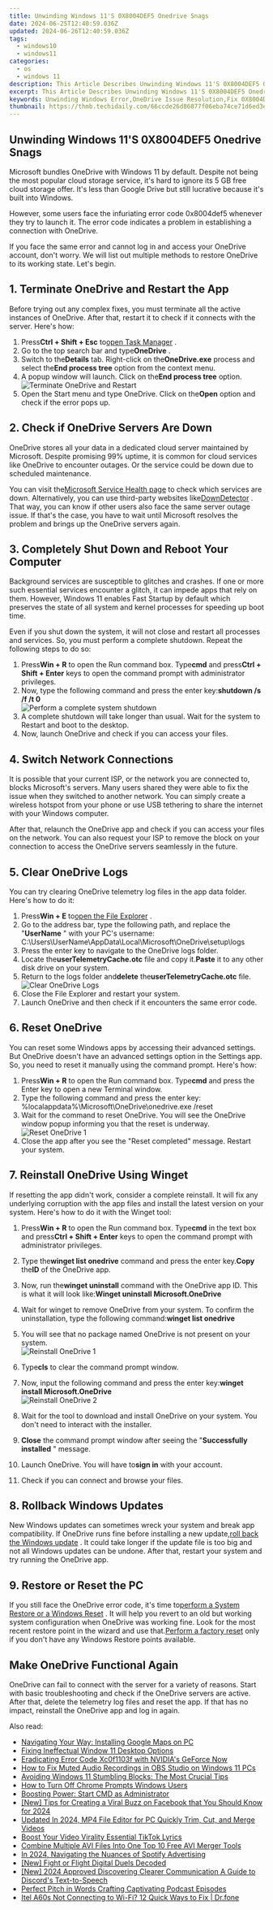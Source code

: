 ```yaml
---
title: Unwinding Windows 11'S 0X8004DEF5 Onedrive Snags
date: 2024-06-25T12:40:59.036Z
updated: 2024-06-26T12:40:59.036Z
tags:
  - windows10
  - windows11
categories:
  - os
  - windows 11
description: This Article Describes Unwinding Windows 11'S 0X8004DEF5 Onedrive Snags
excerpt: This Article Describes Unwinding Windows 11'S 0X8004DEF5 Onedrive Snags
keywords: Unwinding Windows Error,OneDrive Issue Resolution,Fix 0X8004DEF5 File Problems,Addressing ONEDRIVE Crashes,Windows 11 DataSync Fix,Resolving OneDrive Error X,Stop ONEDRIVE Freeze in Win11
thumbnail: https://thmb.techidaily.com/66ccde26d86877f06eba74ce71d6ed3e3e1b37f9fff9b02e8a19618a5ac1ec1e.jpg
---
```


## Unwinding Windows 11'S 0X8004DEF5 Onedrive Snags

 Microsoft bundles OneDrive with Windows 11 by default. Despite not being the most popular cloud storage service, it's hard to ignore its 5 GB free cloud storage offer. It's less than Google Drive but still lucrative because it's built into Windows.

 However, some users face the infuriating error code 0x8004def5 whenever they try to launch it. The error code indicates a problem in establishing a connection with OneDrive.

 If you face the same error and cannot log in and access your OneDrive account, don't worry. We will list out multiple methods to restore OneDrive to its working state. Let's begin.

## 1\. Terminate OneDrive and Restart the App

 Before trying out any complex fixes, you must terminate all the active instances of OneDrive. After that, restart it to check if it connects with the server. Here's how:

1. Press**Ctrl + Shift + Esc** to[open Task Manager](https://www.makeuseof.com/ways-to-open-task-manager-windows-10/) .
2. Go to the top search bar and type**OneDrive** .
3. Switch to the**Details** tab. Right-click on the**OneDrive.exe** process and select the**End process tree** option from the context menu.
4. A popup window will launch. Click on the**End process tree** option.  
![Terminate OneDrive and Restart](https://static1.makeuseofimages.com/wordpress/wp-content/uploads/2023/04/terminate-onedrive-and-restart.jpg)
5. Open the Start menu and type OneDrive. Click on the**Open** option and check if the error pops up.

## 2\. Check if OneDrive Servers Are Down

 OneDrive stores all your data in a dedicated cloud server maintained by Microsoft. Despite promising 99% uptime, it is common for cloud services like OneDrive to encounter outages. Or the service could be down due to scheduled maintenance.

 You can visit the[Microsoft Service Health page](https://portal.office.com/servicestatus) to check which services are down. Alternatively, you can use third-party websites like[DownDetector](https://downdetector.com/) . That way, you can know if other users also face the same server outage issue. If that's the case, you have to wait until Microsoft resolves the problem and brings up the OneDrive servers again.

## 3\. Completely Shut Down and Reboot Your Computer

 Background services are susceptible to glitches and crashes. If one or more such essential services encounter a glitch, it can impede apps that rely on them. However, Windows 11 enables Fast Startup by default which preserves the state of all system and kernel processes for speeding up boot time.

 Even if you shut down the system, it will not close and restart all processes and services. So, you must perform a complete shutdown. Repeat the following steps to do so:

1. Press**Win + R** to open the Run command box. Type**cmd** and press**Ctrl + Shift + Enter** keys to open the command prompt with administrator privileges.
2. Now, type the following command and press the enter key:**shutdown /s /f /t 0**  
![Perform a complete system shutdown](https://static1.makeuseofimages.com/wordpress/wp-content/uploads/2023/04/perform-a-complete-system-shutdown.jpg)
3. A complete shutdown will take longer than usual. Wait for the system to Restart and boot to the desktop.
4. Now, launch OneDrive and check if you can access your files.

## 4\. Switch Network Connections

 It is possible that your current ISP, or the network you are connected to, blocks Microsoft's servers. Many users shared they were able to fix the issue when they switched to another network. You can simply create a wireless hotspot from your phone or use USB tethering to share the internet with your Windows computer.

 After that, relaunch the OneDrive app and check if you can access your files on the network. You can also request your ISP to remove the block on your connection to access the OneDrive servers seamlessly in the future.

## 5\. Clear OneDrive Logs

 You can try clearing OneDrive telemetry log files in the app data folder. Here's how to do it:

1. Press**Win + E** to[open the File Explorer](https://www.makeuseof.com/windows-open-file-explorer/) .
2. Go to the address bar, type the following path, and replace the "**UserName** " with your PC's username:  
C:\Users\UserName\AppData\Local\Microsoft\OneDrive\setup\logs
3. Press the enter key to navigate to the OneDrive logs folder.
4. Locate the**userTelemetryCache.otc** file and copy it.**Paste** it to any other disk drive on your system.
5. Return to the logs folder and**delete** the**userTelemetryCache.otc** file.  
![Clear OneDrive Logs](https://static1.makeuseofimages.com/wordpress/wp-content/uploads/2023/04/clear-onedrive-logs.jpg)
6. Close the File Explorer and restart your system.
7. Launch OneDrive and then check if it encounters the same error code.

## 6\. Reset OneDrive

 You can reset some Windows apps by accessing their advanced settings. But OneDrive doesn't have an advanced settings option in the Settings app. So, you need to reset it manually using the command prompt. Here's how:

1. Press**Win + R** to open the Run command box. Type**cmd** and press the Enter key to open a new Terminal window.
2. Type the following command and press the enter key:  
%localappdata%\Microsoft\OneDrive\onedrive.exe /reset
3. Wait for the command to reset OneDrive. You will see the OneDrive window popup informing you that the reset is underway.  
![Reset OneDrive 1](https://static1.makeuseofimages.com/wordpress/wp-content/uploads/2023/04/reset-onedrive-1.jpg)
4. Close the app after you see the "Reset completed" message. Restart your system.

## 7\. Reinstall OneDrive Using Winget

 If resetting the app didn't work, consider a complete reinstall. It will fix any underlying corruption with the app files and install the latest version on your system. Here's how to do it with the Winget tool:

1. Press**Win + R** to open the Run command box. Type**cmd** in the text box and press**Ctrl + Shift + Enter** keys to open the command prompt with administrator privileges.
2. Type the**winget list onedrive** command and press the enter key.**Copy** the**ID** of the OneDrive app.
3. Now, run the**winget uninstall** command with the OneDrive app ID. This is what it will look like:**Winget uninstall Microsoft.OneDrive**
4. Wait for winget to remove OneDrive from your system. To confirm the uninstallation, type the following command:**winget list onedrive**
5. You will see that no package named OneDrive is not present on your system.  
![Reinstall OneDrive 1](https://static1.makeuseofimages.com/wordpress/wp-content/uploads/2023/04/reinstall-onedrive-1.jpg)

1. Type**cls** to clear the command prompt window.
2. Now, input the following command and press the enter key:**winget install Microsoft.OneDrive**  
![Reinstall OneDrive 2](https://static1.makeuseofimages.com/wordpress/wp-content/uploads/2023/04/reinstall-onedrive-2.jpg)
3. Wait for the tool to download and install OneDrive on your system. You don't need to interact with the installer.
4. **Close** the command prompt window after seeing the "**Successfully installed** " message.
5. Launch OneDrive. You will have to**sign in** with your account.
6. Check if you can connect and browse your files.

## 8\. Rollback Windows Updates

 New Windows updates can sometimes wreck your system and break app compatibility. If OneDrive runs fine before installing a new update,[roll back the Windows update](https://www.makeuseof.com/manually-uninstall-windows-10-updates/) . It could take longer if the update file is too big and not all Windows updates can be undone. After that, restart your system and try running the OneDrive app.

## 9\. Restore or Reset the PC

 If you still face the OneDrive error code, it's time to[perform a System Restore or a Windows Reset](https://www.makeuseof.com/windows-reset-system-restore-difference/) . It will help you revert to an old but working system configuration when OneDrive was working fine. Look for the most recent restore point in the wizard and use that.[Perform a factory reset](https://www.makeuseof.com/tag/4-ways-factory-reset-windows-computer/) only if you don't have any Windows Restore points available.

## Make OneDrive Functional Again

 OneDrive can fail to connect with the server for a variety of reasons. Start with basic troubleshooting and check if the OneDrive servers are active. After that, delete the telemetry log files and reset the app. If that has no impact, reinstall the OneDrive app and log in again.

<ins class="adsbygoogle"
     style="display:block"
     data-ad-format="autorelaxed"
     data-ad-client="ca-pub-7571918770474297"
     data-ad-slot="1223367746"></ins>



<ins class="adsbygoogle"
     style="display:block"
     data-ad-client="ca-pub-7571918770474297"
     data-ad-slot="8358498916"
     data-ad-format="auto"
     data-full-width-responsive="true"></ins>

<span class="atpl-alsoreadstyle">Also read:</span>
<div><ul>
<li><a href="https://windows11.techidaily.com/navigating-your-way-installing-google-maps-on-pc/"><u>Navigating Your Way: Installing Google Maps on PC</u></a></li>
<li><a href="https://windows11.techidaily.com/fixing-ineffectual-window-11-desktop-options/"><u>Fixing Ineffectual Window 11 Desktop Options</u></a></li>
<li><a href="https://windows11.techidaily.com/eradicating-error-code-xc0f1103f-with-nvidias-geforce-now/"><u>Eradicating Error Code Xc0f1103f with NVIDIA's GeForce Now</u></a></li>
<li><a href="https://windows11.techidaily.com/how-to-fix-muted-audio-recordings-in-obs-studio-on-windows-11-pcs/"><u>How to Fix Muted Audio Recordings in OBS Studio on Windows 11 PCs</u></a></li>
<li><a href="https://windows11.techidaily.com/avoiding-windows-11-stumbling-blocks-the-most-crucial-tips/"><u>Avoiding Windows 11 Stumbling Blocks: The Most Crucial Tips</u></a></li>
<li><a href="https://windows11.techidaily.com/how-to-turn-off-chrome-prompts-windows-users/"><u>How to Turn Off Chrome Prompts Windows Users</u></a></li>
<li><a href="https://windows11.techidaily.com/boosting-power-start-cmd-as-administrator/"><u>Boosting Power: Start CMD as Administrator</u></a></li>
<li><a href="https://facebook-clips.techidaily.com/new-tips-for-creating-a-viral-buzz-on-facebook-that-you-should-know-for-2024/"><u>[New] Tips for Creating a Viral Buzz on Facebook that You Should Know for 2024</u></a></li>
<li><a href="https://ai-video-tools.techidaily.com/updated-in-2024-mp4-file-editor-for-pc-quickly-trim-cut-and-merge-videos/"><u>Updated In 2024, MP4 File Editor for PC Quickly Trim, Cut, and Merge Videos</u></a></li>
<li><a href="https://tiktok-clips.techidaily.com/boost-your-video-virality-essential-tiktok-lyrics/"><u>Boost Your Video Virality  Essential TikTok Lyrics</u></a></li>
<li><a href="https://ai-vdieo-software.techidaily.com/combine-multiple-avi-files-into-one-top-10-free-avi-merger-tools/"><u>Combine Multiple AVI Files Into One Top 10 Free AVI Merger Tools</u></a></li>
<li><a href="https://extra-support.techidaily.com/in-2024-navigating-the-nuances-of-spotify-advertising/"><u>In 2024, Navigating the Nuances of Spotify Advertising</u></a></li>
<li><a href="https://some-techniques.techidaily.com/new-fight-or-flight-digital-duels-decoded/"><u>[New] Fight or Flight  Digital Duels Decoded</u></a></li>
<li><a href="https://discord-videos.techidaily.com/new-2024-approved-discovering-clearer-communication-a-guide-to-discords-text-to-speech/"><u>[New] 2024 Approved  Discovering Clearer Communication  A Guide to Discord's Text-to-Speech</u></a></li>
<li><a href="https://extra-hints.techidaily.com/perfect-pitch-in-words-crafting-captivating-podcast-episodes/"><u>Perfect Pitch in Words  Crafting Captivating Podcast Episodes</u></a></li>
<li><a href="https://howto.techidaily.com/itel-a60s-not-connecting-to-wi-fi-12-quick-ways-to-fix-drfone-by-drfone-fix-android-problems-fix-android-problems/"><u>Itel A60s Not Connecting to Wi-Fi? 12 Quick Ways to Fix | Dr.fone</u></a></li>
</ul></div>
